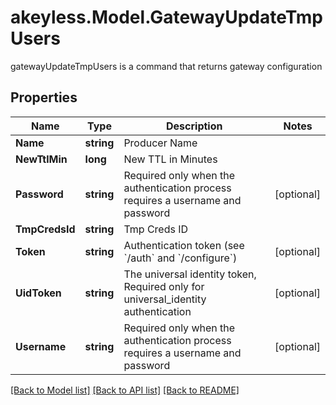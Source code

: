 # akeyless.Model.GatewayUpdateTmpUsers
gatewayUpdateTmpUsers is a command that returns gateway configuration

## Properties

Name | Type | Description | Notes
------------ | ------------- | ------------- | -------------
**Name** | **string** | Producer Name | 
**NewTtlMin** | **long** | New TTL in Minutes | 
**Password** | **string** | Required only when the authentication process requires a username and password | [optional] 
**TmpCredsId** | **string** | Tmp Creds ID | 
**Token** | **string** | Authentication token (see &#x60;/auth&#x60; and &#x60;/configure&#x60;) | [optional] 
**UidToken** | **string** | The universal identity token, Required only for universal_identity authentication | [optional] 
**Username** | **string** | Required only when the authentication process requires a username and password | [optional] 

[[Back to Model list]](../README.md#documentation-for-models) [[Back to API list]](../README.md#documentation-for-api-endpoints) [[Back to README]](../README.md)

